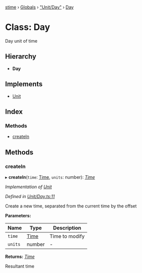 [stime](../README.md) › [Globals](../globals.md) › ["Unit/Day"](../modules/_unit_day_.md) › [Day](_unit_day_.day.md)

# Class: Day

Day unit of time

## Hierarchy

* **Day**

## Implements

* [Unit](../interfaces/_unit_.unit.md)

## Index

### Methods

* [createIn](_unit_day_.day.md#createin)

## Methods

###  createIn

▸ **createIn**(`time`: [Time](_time_.time.md), `units`: number): *[Time](_time_.time.md)*

*Implementation of [Unit](../interfaces/_unit_.unit.md)*

*Defined in [Unit/Day.ts:11](https://github.com/TerenceJefferies/STime/blob/b69ea6e/src/Unit/Day.ts#L11)*

Create a new time, separated from the current time by the offset

**Parameters:**

Name | Type | Description |
------ | ------ | ------ |
`time` | [Time](_time_.time.md) | Time to modify |
`units` | number | - |

**Returns:** *[Time](_time_.time.md)*

Resultant time
